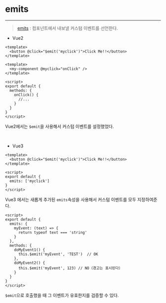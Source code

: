# emits 
---

> [emits](https://ko.vuejs.org/api/options-state.html#emits) : 컴포넌트에서 내보낼 커스텀 이벤트를 선언한다.


- Vue2
```
<template>
  <button @click="$emit('myclick')">Click Me!!</button>
</template>
```
```
<template>
  <my-component @myclick="onClick" />
</template>

<script>
export default {
  methods: {
    onClick() {
      //...
    }
  }
}
</script>
```
Vue2에서는 `$emit`을 사용해서 커스텀 이벤트를 설정했었다.

&nbsp;

- Vue3
```
<template>
  <button @click="$emit('myclick')">Click Me!!</button>
</template>

<script>
export default {
  emits: ['myclick']
}
</script>
```
Vue3 에서는 새롭게 추가된 `emits`속성을 사용해서 커스텀 이벤트를 모두 지정하여준다.

```
<script>
export default {
  emits: {
    myEvent: (text) => {
      return typeof text === 'string'
    }
  },
  methods: {
    doMyEvent1() {
      this.$emit('myEvent', 'TEST')  // OK
    },
    doMyEvent2() {
      this.$emit('myEvent', 123) // NO（경고는 표시된다）
    }
  }
}
</script>
```
`$emit`으로 호출했을 때 그 이벤트가 유효한지를 검증할 수 있다. 